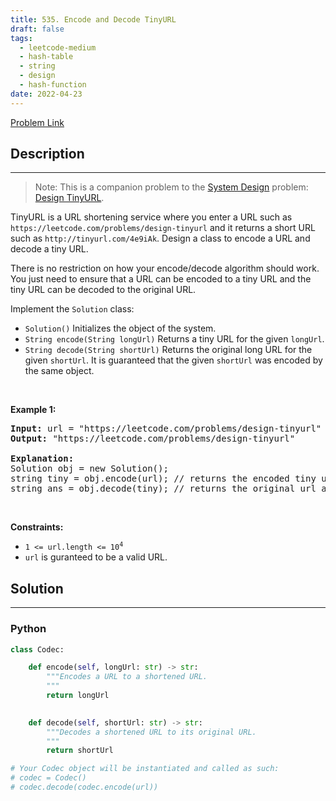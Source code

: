 ```yaml
---
title: 535. Encode and Decode TinyURL
draft: false
tags: 
  - leetcode-medium
  - hash-table
  - string
  - design
  - hash-function
date: 2022-04-23
---
```


[Problem Link](https://leetcode.com/problems/encode-and-decode-tinyurl/)

## Description

---
<blockquote>Note: This is a companion problem to the <a href="https://leetcode.com/discuss/interview-question/system-design/" target="_blank">System Design</a> problem: <a href="https://leetcode.com/discuss/interview-question/124658/Design-a-URL-Shortener-(-TinyURL-)-System/" target="_blank">Design TinyURL</a>.</blockquote>

<p>TinyURL is a URL shortening service where you enter a URL such as <code>https://leetcode.com/problems/design-tinyurl</code> and it returns a short URL such as <code>http://tinyurl.com/4e9iAk</code>. Design a class to encode a URL and decode a tiny URL.</p>

<p>There is no restriction on how your encode/decode algorithm should work. You just need to ensure that a URL can be encoded to a tiny URL and the tiny URL can be decoded to the original URL.</p>

<p>Implement the <code>Solution</code> class:</p>

<ul>
	<li><code>Solution()</code> Initializes the object of the system.</li>
	<li><code>String encode(String longUrl)</code> Returns a tiny URL for the given <code>longUrl</code>.</li>
	<li><code>String decode(String shortUrl)</code> Returns the original long URL for the given <code>shortUrl</code>. It is guaranteed that the given <code>shortUrl</code> was encoded by the same object.</li>
</ul>

<p>&nbsp;</p>
<p><strong class="example">Example 1:</strong></p>

<pre>
<strong>Input:</strong> url = &quot;https://leetcode.com/problems/design-tinyurl&quot;
<strong>Output:</strong> &quot;https://leetcode.com/problems/design-tinyurl&quot;

<strong>Explanation:</strong>
Solution obj = new Solution();
string tiny = obj.encode(url); // returns the encoded tiny url.
string ans = obj.decode(tiny); // returns the original url after decoding it.
</pre>

<p>&nbsp;</p>
<p><strong>Constraints:</strong></p>

<ul>
	<li><code>1 &lt;= url.length &lt;= 10<sup>4</sup></code></li>
	<li><code>url</code> is guranteed to be a valid URL.</li>
</ul>


## Solution

---
### Python
``` py title='encode-and-decode-tinyurl'
class Codec:

    def encode(self, longUrl: str) -> str:
        """Encodes a URL to a shortened URL.
        """
        return longUrl
        

    def decode(self, shortUrl: str) -> str:
        """Decodes a shortened URL to its original URL.
        """
        return shortUrl

# Your Codec object will be instantiated and called as such:
# codec = Codec()
# codec.decode(codec.encode(url))
```

